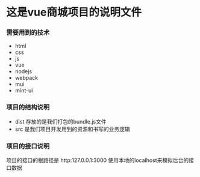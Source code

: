 # 这是vue商城项目的说明文件

### 需要用到的技术

+ html
+ css
+ js
+ vue
+ nodejs
+ webpack
+ mui
+ mint-ui

### 项目的结构说明

+ dist 存放的是我们打包的bundle.js文件
+ src 是我们项目开发用到的资源和书写的业务逻辑

### 项目的接口说明

项目的接口的根路径是 http:127.0.0.1:3000   使用本地的localhost来模拟后台的接口数据





